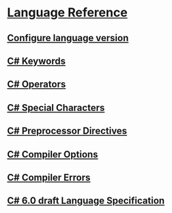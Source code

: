 # [Language Reference](index.md)
## [Configure language version](configure-language-version.md)
## [C# Keywords](keywords/)
## [C# Operators](operators/)
## [C# Special Characters](tokens/)

## [C# Preprocessor Directives](preprocessor-directives/)
## [C# Compiler Options](compiler-options/)
## [C# Compiler Errors](compiler-messages/)
## [C# 6.0 draft Language Specification](language-specification/)
